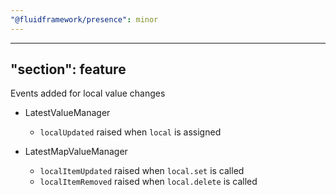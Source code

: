 ```yaml
---
"@fluidframework/presence": minor
---
```

---
"section": feature
---

Events added for local value changes

- LatestValueManager
  - `localUpdated` raised when `local` is assigned

- LatestMapValueManager
  - `localItemUpdated` raised when `local.set` is called
  - `localItemRemoved` raised when `local.delete` is called
